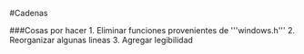 #Cadenas

###Cosas por hacer
    1. Eliminar funciones provenientes de '''windows.h'''
    2. Reorganizar algunas lineas
    3. Agregar legibilidad

